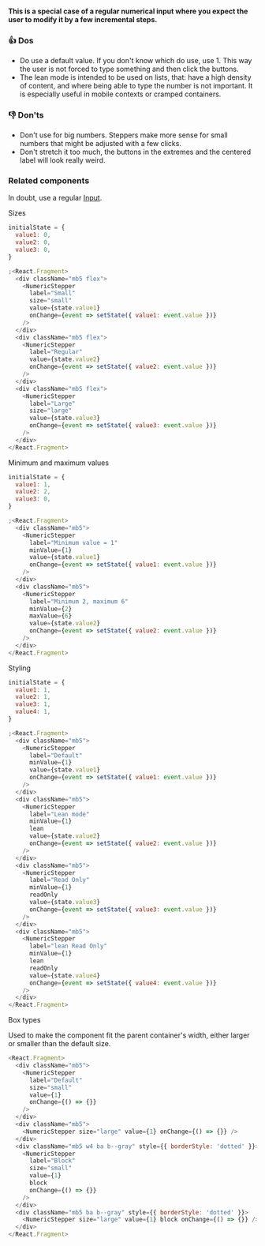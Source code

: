 #### This is a special case of a regular numerical input where you expect the user to modify it by a few incremental steps.

### 👍 Dos

- Do use a default value. If you don't know which do use, use 1. This way the user is not forced to type something and then click the buttons.
- The lean mode is intended to be used on lists, that: have a high density of content, and where being able to type the number is not important. It is especially useful in mobile contexts or cramped containers.

### 👎 Don'ts

- Don't use for big numbers. Steppers make more sense for small numbers that might be adjusted with a few clicks.
- Don't stretch it too much, the buttons in the extremes and the centered label will look really weird.

### Related components

In doubt, use a regular <a href="#/Components/Forms/Input">Input</a>.

Sizes

```js
initialState = {
  value1: 0,
  value2: 0,
  value3: 0,
}

;<React.Fragment>
  <div className="mb5 flex">
    <NumericStepper
      label="Small"
      size="small"
      value={state.value1}
      onChange={event => setState({ value1: event.value })}
    />
  </div>
  <div className="mb5 flex">
    <NumericStepper
      label="Regular"
      value={state.value2}
      onChange={event => setState({ value2: event.value })}
    />
  </div>
  <div className="mb5 flex">
    <NumericStepper
      label="Large"
      size="large"
      value={state.value3}
      onChange={event => setState({ value3: event.value })}
    />
  </div>
</React.Fragment>
```

Minimum and maximum values

```js
initialState = {
  value1: 1,
  value2: 2,
  value3: 0,
}

;<React.Fragment>
  <div className="mb5">
    <NumericStepper
      label="Minimum value = 1"
      minValue={1}
      value={state.value1}
      onChange={event => setState({ value1: event.value })}
    />
  </div>
  <div className="mb5">
    <NumericStepper
      label="Minimum 2, maximum 6"
      minValue={2}
      maxValue={6}
      value={state.value2}
      onChange={event => setState({ value2: event.value })}
    />
  </div>
</React.Fragment>
```

Styling

```js
initialState = {
  value1: 1,
  value2: 1,
  value3: 1,
  value4: 1,
}

;<React.Fragment>
  <div className="mb5">
    <NumericStepper
      label="Default"
      minValue={1}
      value={state.value1}
      onChange={event => setState({ value1: event.value })}
    />
  </div>
  <div className="mb5">
    <NumericStepper
      label="Lean mode"
      minValue={1}
      lean
      value={state.value2}
      onChange={event => setState({ value2: event.value })}
    />
  </div>
  <div className="mb5">
    <NumericStepper
      label="Read Only"
      minValue={1}
      readOnly
      value={state.value3}
      onChange={event => setState({ value3: event.value })}
    />
  </div>
  <div className="mb5">
    <NumericStepper
      label="lean Read Only"
      minValue={1}
      lean
      readOnly
      value={state.value4}
      onChange={event => setState({ value4: event.value })}
    />
  </div>
</React.Fragment>
```

Box types

Used to make the component fit the parent container's width, either larger or smaller than the default size.

```js
<React.Fragment>
  <div className="mb5">
    <NumericStepper
      label="Default"
      size="small"
      value={1}
      onChange={() => {}}
    />
  </div>
  <div className="mb5">
    <NumericStepper size="large" value={1} onChange={() => {}} />
  </div>
  <div className="mb5 w4 ba b--gray" style={{ borderStyle: 'dotted' }}>
    <NumericStepper
      label="Block"
      size="small"
      value={1}
      block
      onChange={() => {}}
    />
  </div>
  <div className="mb5 ba b--gray" style={{ borderStyle: 'dotted' }}>
    <NumericStepper size="large" value={1} block onChange={() => {}} />
  </div>
</React.Fragment>
```

